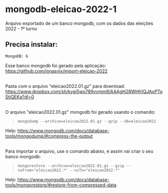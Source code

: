 # mongodb-eleicao-2022-1
Arquivo exportado de um banco mongodb, com os dados das eleições 2022 - 1º turno

## Precisa instalar:
    MongoDB: 6

Esse banco mongodb foi gerado pela aplicação:<br />
https://github.com/jonasvix/import-eleicao-2022
<br />
<br />

Pasta com o arquivo "eleicao2022.01.gz" para download: <br />
https://www.dropbox.com/sh/kygi5wo789vvmm9/AAAgH28WHh1QJAoPToStiQEKa?dl=0
<br />
<br />

O arquivo "eleicao2022.01.gz" mongodb foi gerado usando o comando:
> ```mongodump --archive=eleicao2022.01.gz --gzip --db=eleicao2022```

Help: https://www.mongodb.com/docs/database-tools/mongodump/#compress-the-output
<br />
<br />

Para importar o arquivo, use o comando abaixo, e assim vai criar o seu banco mongodb:
> ```mongorestore --archive=eleicao2022.01.gz --gzip --nsFrom="eleicao2022.*" --nsTo="eleicao2022.*"```

Help: https://www.mongodb.com/docs/database-tools/mongorestore/#restore-from-compressed-data
<br />
<br />

